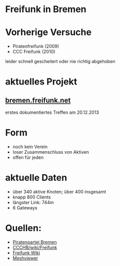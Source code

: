 # Freifunk in Bremen


# Vorherige Versuche
* Piratenfreifunk (2009)
* CCC Freifunk (2010)

leider schnell gescheitert oder nie richtig abgehoben


# aktuelles Projekt
## [bremen.freifunk.net](http://bremen.freifunk.net)
erstes dokumentiertes Treffen am 20.12.2013


# Form
* noch kein Verein
* loser Zusammenschluss von Aktiven
* offen für jeden


# aktuelle Daten
* &uuml;ber 340 aktive Knoten; &uuml;ber 400 insgesamt
* knapp 800 Clients
* l&auml;ngster Link: 744m
* 6 Gateways


# Quellen:
* [Piratenpartei Bremen](https://bremenwahl.piratenpartei.de/mitmachen/projekte/piratenfreifunk/)  
* [CCCHB/wiki/Freifunk](http://www.ccchb.de/wiki/Freifunk)
* [Freifunk Wiki](http://wiki.bremen.freifunk.net/Treffen/2013_12_20)
* [Meshviewer](http://bremen.freifunk.net/meshviewer/)
